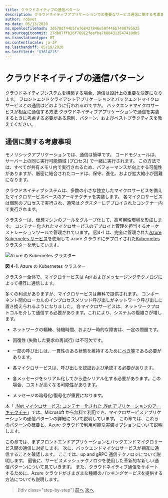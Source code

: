 ```yaml
---
title: クラウドネイティブの通信パターン
description: クラウドネイティブアプリケーションでの重要なサービス通信に関する考慮事項について説明します。
author: robvet
ms.date: 05/13/2020
ms.openlocfilehash: 3d678df44b5fef68427846e59f446b7408795625
ms.sourcegitcommit: 27db07ffb26f76912feefba7b884313547410db5
ms.translationtype: MT
ms.contentlocale: ja-JP
ms.lasthandoff: 05/19/2020
ms.locfileid: "83614215"
---
```

# <a name="cloud-native-communication-patterns"></a>クラウドネイティブの通信パターン

クラウドネイティブシステムを構築する場合、通信は設計上の重要な決定になります。 フロントエンドクライアントアプリケーションとバックエンドマイクロサービスとの通信はどのように行われるのですか。 バックエンドマイクロサービスが相互に通信する方法 クラウドネイティブアプリケーションで通信を実装するときに考慮する必要がある原則、パターン、およびベストプラクティスを教えてください。

## <a name="communication-considerations"></a>通信に関する考慮事項

モノリシックアプリケーションでは、通信は簡単です。 コードモジュールは、サーバー上の同じ実行可能領域 (プロセス) で一緒に実行されます。 この方法では、すべてが共有メモリ内で実行されるため、パフォーマンスが向上する可能性がありますが、厳密に結合されたコードは、保守、進化、および拡大縮小が困難になります。

クラウドネイティブシステムは、多数の小さな独立したマイクロサービスを備えたマイクロサービスベースのアーキテクチャを実装します。 各マイクロサービスは個別のプロセスで実行され、通常は*クラスター*にデプロイされたコンテナー内で実行されます。

クラスターは、仮想マシンのプールをグループ化して、高可用性環境を形成します。 コンテナー化されたマイクロサービスのデプロイと管理を担当するオーケストレーションツールで管理されています。 図4-1 は、完全に管理された[Azure Kubernetes サービス](https://docs.microsoft.com/azure/aks/intro-kubernetes)を使用して azure クラウドにデプロイされた[Kubernetes](https://kubernetes.io)クラスターを示しています。

![Azure の Kubernetes クラスター](./media/kubernetes-cluster-in-azure.png)

**図 4-1**. Azure の Kubernetes クラスター

クラスター全体で、マイクロサービスは Api およびメッセージングテクノロジによって相互に通信します。

多くの利点がありますが、マイクロサービスは無料で提供されます。 コンポーネント間のローカルのインプロセスメソッド呼び出しがネットワーク呼び出しに置き換えられるようになりました。 各マイクロサービスは、ネットワークプロトコルを介して通信する必要があります。これにより、システムの複雑さが増します。

- ネットワークの輻輳、待機時間、および一時的な障害は、一定の問題です。

- 回復性 (失敗した要求の再試行) は不可欠です。

- 一部の呼び出しは、一貫性のある状態を維持するために[べき等](https://www.restapitutorial.com/lessons/idempotency.html)である必要があります。

- 各マイクロサービスは、呼び出しを認証および承認する必要があります。

- 各メッセージをシリアル化してから逆シリアル化する必要があります。この場合、コストが高くなる可能性があります。

- メッセージの暗号化/復号化が重要になります。

本「 [.Net マイクロサービス: コンテナー化された .Net アプリケーションのアーキテクチャ](https://dotnet.microsoft.com/download/thank-you/microservices-architecture-ebook)」では、Microsoft から無料で利用でき、マイクロサービスアプリケーションの通信パターンの詳細について説明しています。 この章では、これらのパターンの概要と、Azure クラウドで利用可能な実装オプションについて説明します。

この章では、まずフロントエンドアプリケーションとバックエンドマイクロサービス間の通信に対処します。 次に、バックエンドマイクロサービスが相互に通信することを確認します。 ここでは、up and gRPC 通信テクノロジについて説明します。 最後に、サービスメッシュテクノロジを使用した革新的な新しい通信パターンについて見ていきます。 また、クラウドネイティブ通信をサポートするために、Azure クラウドがさまざまな種類の*バッキングサービス*を提供する方法についても説明します。

>[!div class="step-by-step"]
>[前へ](other-deployment-options.md)
>[次へ](front-end-communication.md)
